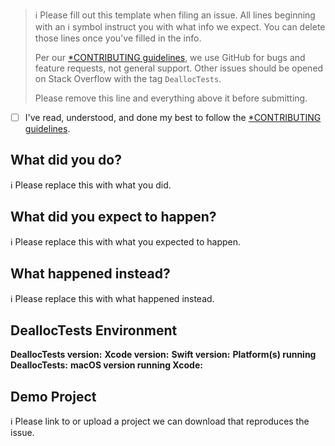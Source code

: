 > ℹ Please fill out this template when filing an issue.
> All lines beginning with an ℹ symbol instruct you with what info we expect. You can delete those lines once you've filled in the info.
>
> Per our [*CONTRIBUTING guidelines](https://github.com/DanielCech/DeallocTests/blob/master/CONTRIBUTING.md), we use GitHub for
> bugs and feature requests, not general support. Other issues should be opened on Stack Overflow with the tag `DeallocTests`.
>
> Please remove this line and everything above it before submitting.

* [ ] I've read, understood, and done my best to follow the [*CONTRIBUTING guidelines](https://github.com/DanielCech/DeallocTests/blob/master/CONTRIBUTING.md).

## What did you do?

ℹ Please replace this with what you did.

## What did you expect to happen?

ℹ Please replace this with what you expected to happen.

## What happened instead?

ℹ Please replace this with what happened instead.

## DeallocTests Environment

**DeallocTests version:**
**Xcode version:**
**Swift version:**
**Platform(s) running DeallocTests:**
**macOS version running Xcode:**

## Demo Project

ℹ Please link to or upload a project we can download that reproduces the issue.
